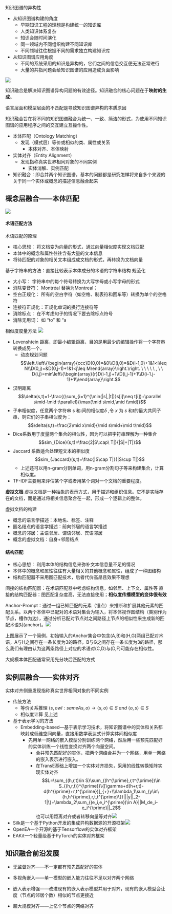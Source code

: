 知识图谱的异构性
- 从知识图谱构建的角度
	- 早期知识工程的理想是构建统一的知识库
	- 人类知识体系复杂
	- 知识会随时间演化
	- 同一领域内不同组织构建不同知识库
	- 不同领域往往根据不同的需求独立构建知识库
- 从知识图谱应用角度
	- 不同的系统采用的知识是异构的，它们之间的信息交互便无法正常进行
	- 大量的共指问题会给知识图谱的应用造成负面影响

![](image/f2236541864dd3c89879611b73be759f.png)

知识融合是解决知识图谱异构问题的有效途径。知识融合的核心问题在于**映射的生成**。

语言层面和模型层面的不匹配是导致知识图谱异构的本质原因

知识融合旨在将不同的知识图谱融合为统一、一致、简洁的形式，为使用不同知识图谱的应用程序之间的交互建立互操作性。

- 本体匹配（Ontology Matching）
	- 发现（模式层）等价或相似的类、属性或关系
		- 本体对齐、本体映射
- 实体对齐（Entity Alignment）
	- 发现指称真实世界相同对象的不同实例
		- 实体消解、实例匹配
- 知识融合：即合并两个知识图谱，基本的问题都是研究怎样将来自多个来源的关于同一个实体或概念的描述信息融合起来


## 概念层融合——本体匹配
![](image/9df7b017f95f1642f0fd55814c509292.png)
#### 术语匹配方法
术语匹配的原理
- 核心思想： 将文档变为向量的形式，通过向量相似度实现文档匹配
- 本体中的概念和属性往往含有大量的文本信息
- 将待匹配的对象的相关文本组成成文档的形式，再转换为文档向量

基于字符串的方法：直接比较表示本体成分的术语的字符串结构
规范化
- 大小写： 字符串中的每个符号转换为大写字母或小写字母的形式
- 消除变音符： Montréal 替换为Montreal；
- 空白正规化： 所有的空白字符（如空格、制表符和回车等）转换为单个的空格符
- 连接符正规化：正规化单词的换行连接符等
- 消除标点： 在不考虑句子的情况下要去除标点符号
- 消除无用词： 如 “to” 和 “a

相似度度量⽅法
![](image/177e0db47dd62eb2ef249cb6e8dc55d2.png)
- Levenshtein 距离，即最小编辑距离，目的是用最少的编辑操作将一个字符串转换成另一个。
	- 动态规划问题$$\left.\left\{\begin{array}{ccc}D(0,0)=&0\\D(i,0)=&D(i-1,0)+1&1<i\leq N\\D(0,j)=&D(0,j-1)+1&1<j\leq M\end{array}\right.\right. \ \ \ \ \ , \  \ D(i,j)=min\left\{\begin{array}{r}D(i-1,j)+1\\D(i,j-1)+1\\D(i-1.j-1)+1\\\end{array}\right.$$
- 汉明距离$$\delta(s,t)=1-\frac{(\sum_{i=1}^{\min(|s|,|t|)}s[i]\neq t[i])+\parallel s\mid-\mid t\parallel}{\max(\mid s\mid,\mid t\mid)}$$
- 子串相似度，任意两个字符串 s 和$\iota$间的相似度$\delta$ ,令 $x$ 为 $s$ 和$t$的最大共同子串，则它们的子串相似度为：$$\delta(s,t)=\frac{2\mid x\mid}{\mid s\mid+\mid t\mid}$$
- Dice系数用于度量两个集合的相似性，因为可以把字符串理解为一种集合$$sim_{Dice}(s,t)=\frac{2|S\:cap\ T|}{|S|+|T|}$$
- Jaccard 系数适合处理短文本的相似度$$sim_{Jaccard}(s,t)=\frac{|S\cap T|}{|S\cup T|}$$
	- 上述还可以用n-gram分割单词，用n-gram分割句子等来构建集合，计算相似度。
- TF-IDF主要用来评估某个字或者用某个词对一个文档的重要程度。

**虚拟文档**
虚拟文档是一种抽象的表示方式，用于描述和组织信息。它不是实际存在的文档，而是通过将相关信息聚合在一起，形成一个逻辑上的整体。

虚拟文档的构建
- 概念的语言学描述：本地名、标签、注释
- 匿名结点的语言学描述：前向邻居的语言学描述
- 概念的邻居：主语邻居、谓语邻居、宾语邻居
- 概念的虚拟文档：自身+邻居结点
#### 结构匹配

- 核心思想： 利用本体的结构信息来弥补文本信息量不足的情况
- 本体中的概念和属性往往有大量相关的其他概念和属性，组成了一种图结构
- 结构匹配器不采用图匹配技术，后者代价高昂且效果不理想

间接的结构匹配器：在术语匹配器中考虑结构信息，如邻居、上下文、属性等
直接的结构匹配器：图匹配复杂度高，无法直接使用；**相似度传播模型的变体很有效**

Anchor-Prompt：通过一组已知匹配的元素（锚点）来推断和扩展其他元素的匹配关系。以两个本体中已配对的术语对集合为输入，将本体视作图结构（类别作为节点，槽作为边），通过分析已配对节点对之间路径上节点的相似性来生成新的匹配术语对(anchor)。![](image/7d25b14e06d26a3a62ca2cd00e28c01a.png)

上图展示了一个简例，初始输入的Anchor集合中包含(A,B)和(H,G)两组已配对术语，A与H之间存在一条长度为3的路径，B与G之间存在一条长度为3的路径，那么我们有理由认为这两条路径上对应的术语对(C,D)与(D,F)可能存在相似性。


大规模本体匹配通常采用先分块后匹配的方式

## 实例层融合——实体对齐

实体对齐侧重发现指称真实世界相同对象的不同实例

- 传统方法
	- 等价关系推理 $\langle s,owl:sameAs,o\rangle\to\langle s,o\rangle\in S \ and \ \langle o,s\rangle\in S$
	- 相似度计算 见上述
- 基于表示学习的方法
	- Embedding-based—基于表示学习技术，将知识图谱中的实体和关系都映射成低维空间向量，直接用数学表达式计算实体间相似度
		- 先用单一网络的嵌入模型分别训练两个网络，然后用一些预先匹配好的实体训练一个线性变换对齐两个向量空间。
			- 合并预先匹配好的实体，把两个网络合并为一个网络，用单一网络的嵌入表示进行嵌入。
			- 在TransE基础上增加一个实体对齐损失，采用的线性转换矩阵实现实体对齐$$L=\sum_{(h,r,t)\in S}\sum_{(h^{\prime},r,t^{\prime})\in S_{(h,r,t)}^{\prime}}\{[\gamma+d(h+r,t)-d(h^{\prime}+r,t^{\prime})]_{+}+\\\lambda_1\sum_{y\in\{h,h^{\prime},r,t,t^{\prime}\}}|||y||_2-1|\}+\lambda_2\sum_{(e_i,e_i^{\prime})\in A}||M_de_i-e_i^{\prime}||_2$$也可以用距离对齐或者转移向量等对齐![](image/2d0a2f8800afe8b232f4607fb7ea5380.png)
- Silk是一个基于Python开发的集成异构数据源的开源框架![](image/e6207055350422bc1eca68746dfe2d40.png)
- OpenEA一个开源的基于Tensorflow的实体对齐框架
- EAKit一个轻量级基于PyTorch的实体对齐框架



## 知识融合前沿发展

- 无监督对齐——不一定都有预先匹配好的实体

- 多视角嵌入——单一模型的嵌入能力往往不足以对齐两个网络

- 嵌入表示增强——改进现有的嵌入表示模型并用于对齐，现有的嵌入模型会让度（节点的邻居个数）相似的节点更接近

- 超大规模对齐——上亿个节点的网络对齐